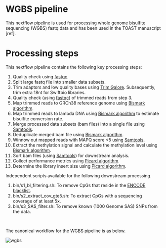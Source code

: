 # WGBS pipeline
 This nextflow pipeline is used for processing whole genome bisulfite sequencing (WGBS) fastq data and has been used in the TOAST manuscript [ref]. 

# Processing steps
 This nextflow pipeline contains the following key processing steps: 
 1) Quality check using [fastqc](https://www.bioinformatics.babraham.ac.uk/projects/fastqc/).
 2) Split large fastq file into smaller data subsets.
 3) Trim adaptors and low quality bases using [Trim Galore](https://www.bioinformatics.babraham.ac.uk/projects/trim_galore/). Subsequently, trim extra 18nt for Swiftbio libraries.
 4) Quality check (using [fastqc](https://www.bioinformatics.babraham.ac.uk/projects/fastqc/)) of trimmed reads from step 3.
 5) Map trimmed reads to GRCh38 reference genome using [Bismark algorithm](https://www.bioinformatics.babraham.ac.uk/projects/bismark/).
 6) Map trimmed reads to lambda DNA using [Bismark algorithm](https://www.bioinformatics.babraham.ac.uk/projects/bismark/) to estimate bisulfite conversion rate.
 7) Merge processed data subsets (bam files) into a single file using [Samtools](http://www.htslib.org/).
 8) Deduplicate merged bam file using [Bismark algorithm](https://www.bioinformatics.babraham.ac.uk/projects/bismark/).
 9) Winnow out mapped reads with MAPQ score <5 using [Samtools](http://www.htslib.org/).
 10) Extract the methylation signal and calculate the methylation level using [Bismark algorithm](https://www.bioinformatics.babraham.ac.uk/projects/bismark/).
 11) Sort bam files (using [Samtools](http://www.htslib.org/)) for downstream analysis.
 12) Collect performance metrics using [Picard algorithm](https://broadinstitute.github.io/picard/).
 13) Determine the library insert size using [Picard algorithm](https://broadinstitute.github.io/picard/).

 Independent scripts available for the following downstream processing.
 1) bin/s1_bl_filtering.sh: To remove CpGs that reside in the [ENCODE blacklist](https://pubmed.ncbi.nlm.nih.gov/31249361/).
 2) bin/s2_extract_cov_gte5.sh: To extract CpGs with a sequencing coverage of at least 5x.
 3) bin/s3_SAS_filter.sh: To remove known (1000 Genome SAS) SNPs from the data.
<br/>

The canonical workflow for the WGBS pipeline is as below.

![wgbs](https://github.com/TOAST-LOLIPOP/WGBS-Pipeline/assets/143380802/ec896ded-3804-4904-bdd9-2f8ac39f92b3)


